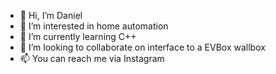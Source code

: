 - 👋 Hi, I’m Daniel
- 👀 I’m interested in home automation
- 🌱 I’m currently learning C++
- 💞️ I’m looking to collaborate on interface to a EVBox wallbox
- 📫 You can reach me via Instagram

<!---
DanAndSons/DanAndSons is a ✨ special ✨ repository because its `README.md` (this file) appears on your GitHub profile.
You can click the Preview link to take a look at your changes.
--->
